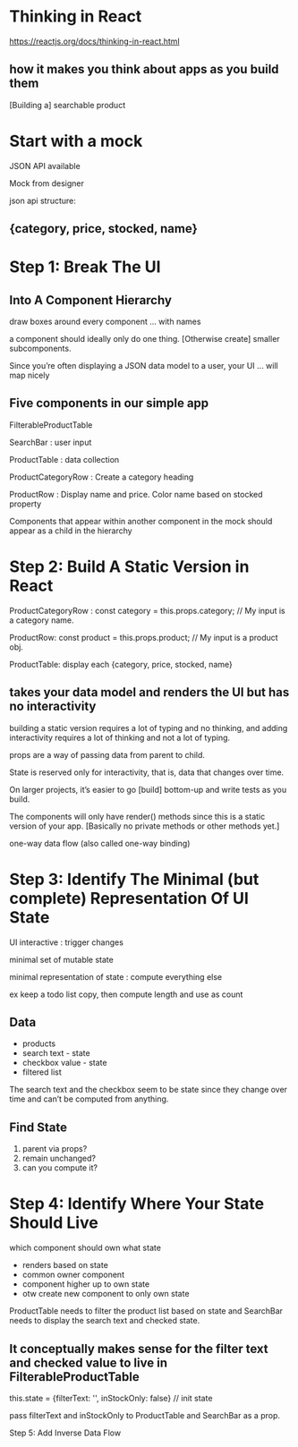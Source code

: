 # Thinking in React
https://reactjs.org/docs/thinking-in-react.html

## how it makes you think about apps as you build them

[Building a] searchable product

# Start with a mock

JSON API available

Mock from designer

json api structure: 

## {category, price, stocked, name}

# Step 1: Break The UI 
## Into A Component Hierarchy

draw boxes around every component ... with names

a component should ideally only do one thing. [Otherwise create] smaller subcomponents.

Since you’re often displaying a JSON data model to a user, your UI ... will map nicely

## Five components in our simple app

FilterableProductTable 

 SearchBar : user input
 
 ProductTable : data collection
 
  ProductCategoryRow : Create a category heading
  
  ProductRow : Display name and price. Color name based on stocked property
 
Components that appear within another component in the mock should appear as a child in the hierarchy


# Step 2: Build A Static Version in React

ProductCategoryRow : const category = this.props.category; // My input is a category name.

ProductRow: const product = this.props.product; // My input is a product obj.

ProductTable: display each {category, price, stocked, name}

## takes your data model and renders the UI but has no interactivity

building a static version requires a lot of typing and no thinking, and adding interactivity requires a lot of thinking and not a lot of typing. 

props are a way of passing data from parent to child.

State is reserved only for interactivity, that is, data that changes over time.

On larger projects, it’s easier to go [build] bottom-up and write tests as you build.

The components will only have render() methods since this is a static version of your app. [Basically no private methods or other methods yet.]

one-way data flow (also called one-way binding)

# Step 3: Identify The Minimal (but complete) Representation Of UI State

UI interactive : trigger changes

minimal set of mutable state

minimal representation of state : compute everything else 

ex keep a todo list copy, then compute length and use as count

## Data

* products
* search text - state
* checkbox value - state
* filtered list

The search text and the checkbox seem to be state since they change over time and can’t be computed from anything.

## Find State

1. parent via props?
2. remain unchanged?
3. can you compute it?

# Step 4: Identify Where Your State Should Live
which component should own what state

* renders based on state
* common owner component
* component higher up to own state
* otw create new component to only own state

ProductTable needs to filter the product list based on state and SearchBar needs to display the search text and checked state.

## It conceptually makes sense for the filter text and checked value to live in FilterableProductTable

this.state = {filterText: '', inStockOnly: false} // init state

pass filterText and inStockOnly to ProductTable and SearchBar as a prop. 

Step 5: Add Inverse Data Flow
